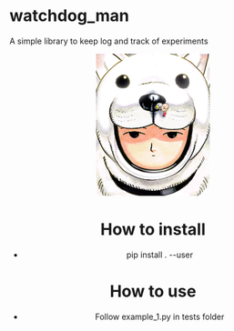 # watchdog_man

A simple library to keep log and track of experiments

<div style="text-align:center"><img src="imgs/watchdog_man_colored.png" width="200" height="250">

# How to install

- pip install . --user

# How to use

- Follow example_1.py in tests folder